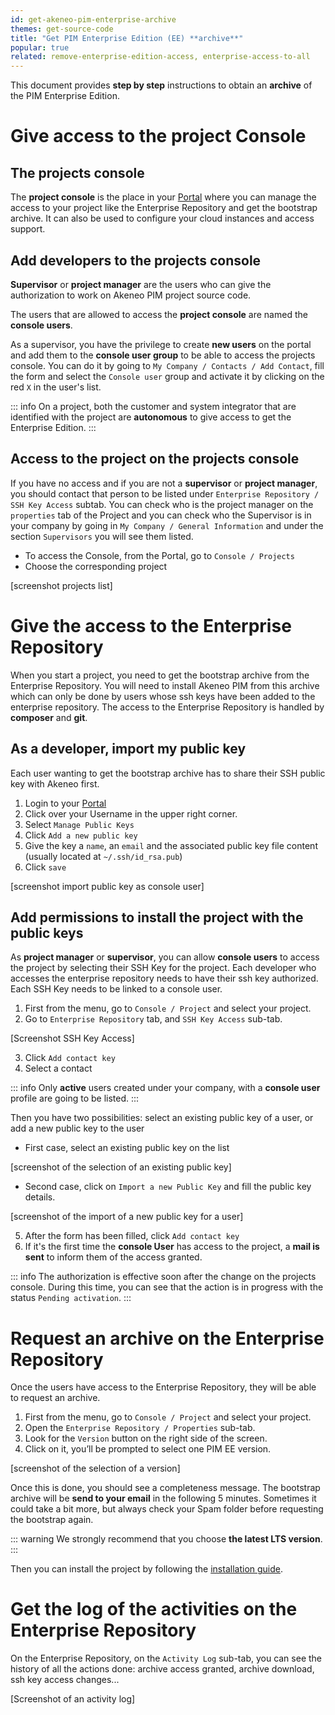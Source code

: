 ```yaml
---
id: get-akeneo-pim-enterprise-archive
themes: get-source-code
title: "Get PIM Enterprise Edition (EE) **archive**"
popular: true
related: remove-enterprise-edition-access, enterprise-access-to-all
---
```


This document provides **step by step** instructions to obtain an **archive** of the PIM Enterprise Edition.

# Give access to the project Console

## The projects console

The **project console** is the place in your [Portal](connect-to-your-portal.html) where you can manage the access to your project like the Enterprise Repository and get the bootstrap archive. It can also be used to configure your cloud instances and access support. 

## Add developers to the projects console

**Supervisor** or **project manager** are the users who can give the authorization to work on Akeneo PIM project source code.

The users that are allowed to access the **project console** are named the **console users**.

As a supervisor, you have the privilege to create **new users** on the portal and add them to the **console user group** to be able to access the projects console.
You can do it by going to `My Company / Contacts / Add Contact`, fill the form and select the `Console user` group and activate it by clicking on the red `X` in the user's list.

::: info
On a project, both the customer and system integrator that are identified with the project are **autonomous** to give access to get the Enterprise Edition.
:::

## Access to the project on the projects console

If you have no access and if you are not a **supervisor** or **project manager**, you should contact that person to be listed under `Enterprise Repository / SSH Key Access` subtab. You can check who is the project manager on the `properties` tab of the Project and you can check who the Supervisor is in your company by going in `My Company / General Information` and under the section `Supervisors` you will see them listed.

* To access the Console, from the Portal, go to `Console / Projects`
* Choose the corresponding project

[screenshot projects list]

# Give the access to the Enterprise Repository

When you start a project, you need to get the bootstrap archive from the Enterprise Repository.
You will need to install Akeneo PIM from this archive which can only be done by users whose ssh keys have been added to the enterprise repository.
The access to the Enterprise Repository is handled by **composer** and **git**.

## As a developer, import my public key

Each user wanting to get the bootstrap archive has to share their SSH public key with Akeneo first.

1. Login to your [Portal](articles/connect-to-your-portal.md)
2. Click over your Username in the upper right corner.
3. Select `Manage Public Keys`
4. Click `Add a new public key`
5. Give the key a `name`, an `email` and the associated public key file content (usually located at `~/.ssh/id_rsa.pub`)
6. Click `save`

[screenshot import public key as console user]

## Add permissions to install the project with the public keys

As **project manager** or **supervisor**, you can allow **console users** to access the project by selecting their SSH Key for the project.
Each developer who accesses the enterprise repository needs to have their ssh key authorized.
Each SSH Key needs to be linked to a console user.

1. First from the menu, go to `Console / Project` and select your project.
2. Go to `Enterprise Repository` tab, and `SSH Key Access` sub-tab.

[Screenshot SSH Key Access]

3. Click `Add contact key`
4. Select a contact 

::: info
Only **active** users created under your company, with a **console user** profile are going to be listed.
:::

Then you have two possibilities: select an existing public key of a user, or add a new public key to the user 

* First case, select an existing public key on the list

[screenshot of the selection of an existing public key]

* Second case, click on `Import a new Public Key` and fill the public key details.

[screenshot of the import of a new public key for a user]

5. After the form has been filled, click `Add contact key`
6. If it's the first time the **console User** has access to the project, a **mail is sent** to inform them of the access granted.

::: info
The authorization is effective soon after the change on the projects console.
During this time, you can see that the action is in progress with the status `Pending activation`.
:::

# Request an archive on the Enterprise Repository

Once the users have access to the Enterprise Repository, they will be able to request an archive.

1. First from the menu, go to `Console / Project` and select your project.
2. Open the `Enterprise Repository / Properties` sub-tab.
3. Look for the `Version` button on the right side of the screen.
4. Click on it, you’ll be prompted to select one PIM EE version.

[screenshot of the selection of a version]

Once this is done, you should see a completeness message. The bootstrap archive will be **send to your email** in the following 5 minutes. Sometimes it could take a bit more, but always check your Spam folder before requesting the bootstrap again.

::: warning
We strongly recommend that you choose **the latest LTS version**.
:::

Then you can install the project by following the [installation guide](https://docs.akeneo.com/latest/install_pim/index.html).

# Get the log of the activities on the Enterprise Repository

On the Enterprise Repository, on the `Activity Log` sub-tab, you can see the history of all the actions done: archive access granted, archive download, ssh key access changes...

[Screenshot of an activity log]
